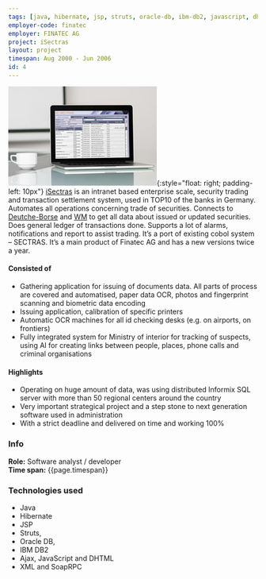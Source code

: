 ```yaml
---
tags: [java, hibernate, jsp, struts, oracle-db, ibm-db2, javascript, dhtml, ajax, xml, soap-rpc]
employer-code: finatec
employer: FINATEC AG
project: iSectras
layout: project
timespan: Aug 2000 - Jun 2006
id: 4
---
```


![iSectras](iSectras.jpg){:style="float: right; padding-left: 10px"} [iSectras](https://www.cpb-software.com/banking/enterprise-software-solutions/abgeltungsteuer-end-to-end/) is an intranet based enterprise scale, security trading and transaction settlement system, used in TOP10 of the banks in Germany. Automates all operations concerning trade of securities. Connects to [Deutche-Borse](http://deutsche-boerse.com/dbg-en/) and [WM](https://www.wmdaten.de/index.php?mid=20) to get all data about issued or updated securities. Does general ledger of transactions done. Supports a lot of alarms,
notifications and report to assist trading. It’s a port of existing cobol system – SECTRAS. It’s a main product of Finatec AG and has a new versions twice a year.

#### Consisted of
* Gathering application for issuing of documents data. All parts of process are covered and automatised, paper data OCR, photos and fingerprint scanning and biometric data encoding
* Issuing application, calibration of specific printers
* Automatic OCR machines for all id checking desks (e.g. on airports, on frontiers)
* Fully integrated system for Ministry of interior for tracking of suspects, using AI for creating links between people, places, phone calls and criminal organisations

#### Highlights  
* Operating on huge amount of data, was using distributed Informix SQL server with more than 50 regional centers around the country
* Very important strategical project and a step stone to next generation software used in administration
* With a strict deadline and delivered on time and working 100%

### Info
**Role:** Software analyst / developer  
**Time span:**  {{page.timespan}}

### Technologies used
* Java
* Hibernate
* JSP
* Struts,
* Oracle DB,
* IBM DB2
* Ajax, JavaScript and DHTML
* XML and Soap­RPC
